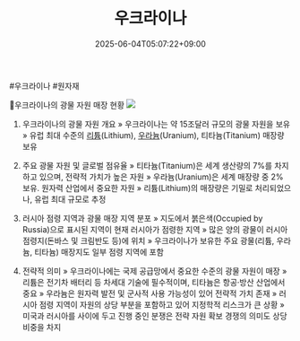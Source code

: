 ﻿---
title: "우크라이나"
date: 2025-06-04T05:07:22+09:00
lastmod: 2025-06-04T05:07:22+09:00
type: docs
sidebar:
  open: true
weight: 6
---
<div style="display:none">
  <meta property="article:published_time" content="2025-06-03T20:07:22Z" />
  <meta property="article:modified_time" content="2025-06-03T20:07:22Z" />
</div>
#우크라이나 #원자재 

🔹우크라이나의 광물 자원 매장 현황
![](Pasted%20image%2020250304213904.png)

1. 우크라이나의 광물 자원 개요
» 우크라이나는 약 15조달러 규모의 광물 자원을 보유
» 유럽 최대 수준의 [리튬](/industry-study/2산업원자재-산업1비철금속-비철금속-귀금속리튬/)(Lithium), [우라늄](/industry-study/2산업원자재-산업1비철금속-비철금속-귀금속우라늄/)(Uranium), 티타늄(Titanium) 매장량 보유

1. 주요 광물 자원 및 글로벌 점유율
» 티타늄(Titanium)은 세계 생산량의 7%를 차지하고 있으며, 전략적 가치가 높은 자원
» 우라늄(Uranium)은 세계 매장량 중 2% 보유. 원자력 산업에서 중요한 자원
» 리튬(Lithium)의 매장량은 기밀로 처리되었으나, 유럽 최대 규모로 추정

1. 러시아 점령 지역과 광물 매장 지역 분포
» 지도에서 붉은색(Occupied by Russia)으로 표시된 지역이 현재 러시아가 점령한 지역
» 많은 양의 광물이 러시아 점령지(돈바스 및 크림반도 등)에 위치
» 우크라이나가 보유한 주요 광물(리튬, 우라늄, 티타늄) 매장지도 일부 점령 지역에 포함

1. 전략적 의미
» 우크라이나에는 국제 공급망에서 중요한 수준의 광물 자원이 매장
» 리튬은 전기차 배터리 등 차세대 기술에 필수적이며, 티타늄은 항공·방산 산업에서 중요
» 우라늄은 원자력 발전 및 군사적 사용 가능성이 있어 전략적 가치 존재
» 러시아 점령 지역이 자원의 상당 부분을 포함하고 있어 지정학적 리스크가 큰 상황
» 미국과 러시아를 사이에 두고 진행 중인 분쟁은 전략 자원 확보 경쟁의 의미도 상당 비중을 차지
